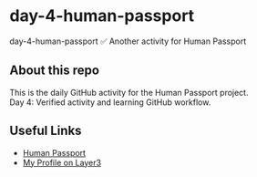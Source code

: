# day-4-human-passport
day-4-human-passport
✅ Another activity for Human Passport
## About this repo

This is the daily GitHub activity for the Human Passport project.  
Day 4: Verified activity and learning GitHub workflow.
## Useful Links

- [Human Passport](https://humanpassport.io)
- [My Profile on Layer3](https://layer3.xyz)
